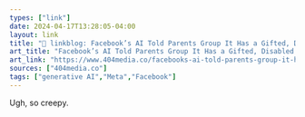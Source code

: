 ```yaml
---
types: ["link"]
date: 2024-04-17T13:28:05-04:00
layout: link
title: "🔗 linkblog: Facebook’s AI Told Parents Group It Has a Gifted, Disabled Child'"
art_title: "Facebook’s AI Told Parents Group It Has a Gifted, Disabled Child"
art_link: "https://www.404media.co/facebooks-ai-told-parents-group-it-has-a-disabled-child/"
sources: ["404media.co"]
tags: ["generative AI","Meta","Facebook"]
---
```

Ugh, so creepy.
